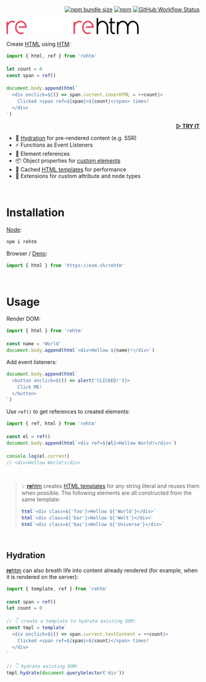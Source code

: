 <div align="right">

[![npm bundle size](https://img.shields.io/bundlephobia/minzip/rehtm@latest?color=black&label=&style=flat-square)](https://bundlephobia.com/package/rehtm@latest)
[![npm](https://img.shields.io/npm/v/rehtm?color=black&label=&style=flat-square)](https://www.npmjs.com/package/rehtm)
[![GitHub Workflow Status](https://img.shields.io/github/actions/workflow/status/loreanvictor/rehtm/coverage.yml?label=&style=flat-square)](https://github.com/loreanvictor/rehtm/actions/workflows/coverage.yml)

</div>

<img src="logo-dark.svg#gh-dark-mode-only" height="42px"/>
<img src="logo-light.svg#gh-light-mode-only" height="42px"/>

Create [HTML](https://en.wikipedia.org/wiki/HTML) using [HTM](https://github.com/developit/htm):

```js
import { html, ref } from 'rehtm'

let count = 0
const span = ref()

document.body.append(html`
  <div onclick=${() => span.current.innerHTML = ++count}>
    Clicked <span ref=${span}>${count}</span> times!
  </div>
`)
```
<div align="right">

[**▷ TRY IT**](https://codepen.io/lorean_victor/pen/wvxKJyq?editors=0010)

</div>

- 🧬 [Hydration](https://en.wikipedia.org/wiki/Hydration_(web_development)) for pre-rendered content (e.g. SSR)
- ⚡ Functions as Event Listeners
- 🔗 Element references
- 📦 Object properties for [custom elements](https://developer.mozilla.org/en-US/docs/Web/Web_Components/Using_custom_elements)
- 🚀 Cached [HTML templates](https://www.w3schools.com/tags/tag_template.asp) for performance
- 🧩 Extensions for custom attribute and node types

<br>

# Installation

[Node](https://nodejs.org/en/):

```bash
npm i rehtm
```

Browser / [Deno](https://deno.land):

```js
import { html } from 'https://esm.sh/rehtm'
```

<br>

# Usage

Render DOM:

```js
import { html } from 'rehtm'

const name = 'World'
document.body.append(html`<div>Hellow ${name}!</div>`)
```

Add event listeners:

```js
document.body.append(html`
  <button onclick=${() => alert('CLICKED!')}>
    Click ME!
  </button>
`)
```

Use `ref()` to get references to created elements:

```js
import { ref, html } from 'rehtm'

const el = ref()
document.body.append(html`<div ref=${el}>Hellow World!</div>`)

console.log(el.current)
// <div>Hellow World!</div>
```
<br>

> 💡 [**re**htm](.) creates [HTML templates](https://www.w3schools.com/tags/tag_template.asp) for any string literal and reuses them
> when possible. The following elements are all constructed from the same template:
> ```js
> html`<div class=${'foo'}>Hellow ${'World'}</div>`
> html`<div class=${'bar'}>Hellow ${'Welt'}</div>`
> html`<div class=${'baz'}>Hellow ${'Universe'}</div>`
> ```

<br>

## Hydration

[**re**htm](.) can also breath life into content already rendered (for example, when it is rendered on the server):

```js
import { template, ref } from 'rehtm'

const span = ref()
let count = 0

// 👇 create a template to hydrate existing DOM:
const tmpl = template`
  <div onclick=${() => span.current.textContent = ++count}>
    Clicked <span ref=${span}>${count}</span> times!
  </div>
`

// 👇 hydrate existing DOM:
tmpl.hydrate(document.querySelector('div'))
```
